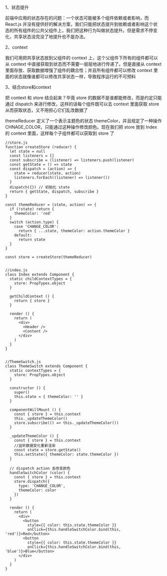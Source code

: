 1、状态提升

前端中应用的状态存在的问题：一个状态可能被多个组件依赖或者影响，而 React.js 并没有提供好的解决方案，我们只能把状态提升到依赖或者影响这个状态的所有组件的公共父组件上，我们把这种行为叫做状态提升。但是需求不停变化，共享状态没完没了地提升也不是办法。

2、context

我们可用把共享状态放到父组件的 context 上，这个父组件下所有的组件都可以从 context 中直接获取到状态而不需要一层层地进行传递了。但是直接从 context 里面存放、获取数据增强了组件的耦合性；并且所有组件都可以修改 context 里面的状态就像谁都可以修改共享状态一样，导致程序运行的不可预料

3、结合store和context

把 context 和 store 结合起来？毕竟 store 的数据不是谁都能修改，而是约定只能通过 dispatch 来进行修改，这样的话每个组件既可以去 context 里面获取 store 从而获取状态，又不用担心它们乱改数据了

themeReducer 定义了一个表示主题色的状态 themeColor，并且规定了一种操作 CHNAGE_COLOR，只能通过这种操作修改颜色。现在我们把 store 放到 Index 的 context 里面，这样每个子组件都可以获取到 store 了

	//store.js
	function createStore (reducer) {
	  let state = null
	  const listeners = []
	  const subscribe = (listener) => listeners.push(listener)
	  const getState = () => state
	  const dispatch = (action) => {
	    state = reducer(state, action)
	    listeners.forEach((listener) => listener())
	  }
	  dispatch({}) // 初始化 state
	  return { getState, dispatch, subscribe }
	}
	
	const themeReducer = (state, action) => {
	  if (!state) return {
	    themeColor: 'red'
	  }
	  switch (action.type) {
	    case 'CHANGE_COLOR':
	      return { ...state, themeColor: action.themeColor }
	    default:
	      return state
	  }
	}
	
	const store = createStore(themeReducer)

	
	//index.js
	class Index extends Component {
	  static childContextTypes = {
	    store: PropTypes.object
	  }
	
	  getChildContext () {
	    return { store }
	  }
	
	  render () {
	    return (
	      <div>
	        <Header />
	        <Content />
	      </div>
	    )
	  }
	}


	//ThemeSwitch.js
	class ThemeSwitch extends Component {
	  static contextTypes = {
	    store: PropTypes.object
	  }
	
	  constructor () {
	    super()
	    this.state = { themeColor: '' }
	  }
	
	  componentWillMount () {
	    const { store } = this.context
    	this._updateThemeColor()
    	store.subscribe(() => this._updateThemeColor())
	  }
	
	  _updateThemeColor () {
	    const { store } = this.context
		//监听数据变化重新渲染
	    const state = store.getState()
	    this.setState({ themeColor: state.themeColor })
	  }
	
	  // dispatch action 去改变颜色
	  handleSwitchColor (color) {
	    const { store } = this.context
	    store.dispatch({
	      type: 'CHANGE_COLOR',
	      themeColor: color
	    })
	  }
	
	  render () {
	    return (
	      <div>
	        <button
	          style={{ color: this.state.themeColor }}
	          onClick={this.handleSwitchColor.bind(this, 'red')}>Red</button>
	        <button
	          style={{ color: this.state.themeColor }}
	          onClick={this.handleSwitchColor.bind(this, 'blue')}>Blue</button>
	      </div>
	    )
	  }
	}

